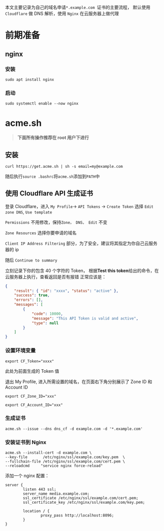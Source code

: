 本文主要记录为自己的域名申请`*.example.com `证书的主要流程，
默认使用 `Cloudflare` 做 DNS 解析，使用 `Nginx` 在云服务器上做代理

# 前期准备

## nginx

### 安装

```shell
sudo apt install nginx
```

### 启动

```shell
sudo systemctl enable --now nginx
```

# acme.sh

>  **下面所有操作推荐在 root 用户下进行**

## 安装

```shell
curl https://get.acme.sh | sh -s email=my@example.com
```

随后执行`source .bashrc`将`acme.sh`添加到`PATH`中

## 使用 Cloudflare API 生成证书

登录 Cloudflare，进入 `My Profile`-> `API Tokens` -> `Create Token`
选择 `Edit zone DNS`, `Use template`

`Permissions`
不用修改，保持`Zone， DNS， Edit` 不变

`Zone Resources`
选择你要申请的域名

`Client IP Address Filtering` 部分，为了安全，建议将其指定为你自己云服务器的 ip

随后 `Continue to summary`

立刻记录下你的包含 40 个字符的 Token，
根据**Test this token**给出的命令，在云服务器上执行，查看返回是否有报错
正常应该是：

```json
{
	"result": { "id": "xxxx", "status": "active" },
	"success": true,
	"errors": [],
	"messages": [
		{
			"code": 10000,
			"message": "This API Token is valid and active",
			"type": null
		}
	]
}
```

### 设置环境变量

```shell
export CF_Token="xxxx"
```

此处为前面生成的 Token 值

退出 My Profile, 进入所需设置的域名，在页面右下角分别展示了 Zone ID 和 Account ID

```shell
export CF_Zone_ID="xxx"
```

```shell
export CF_Account_ID="xxx"
```

### 生成证书

```shell
acme.sh --issue --dns dns_cf -d example.com -d '*.example.com'
```

### 安装证书到 Nginx

```shell
acme.sh --install-cert -d example.com \
--key-file       /etc/nginx/ssl/example.com/key.pem  \
--fullchain-file /etc/nginx/ssl/example.com/cert.pem \
--reloadcmd     "service nginx force-reload"
```

添加一个 nginx 配置：

```nginx
server {
        listen 443 ssl;
        server_name media.example.com;
        ssl_certificate /etc/nginx/ssl/example.com/cert.pem;
        ssl_certificate_key /etc/nginx/ssl/example.com/key.pem;

        location / {
                proxy_pass http://localhost:8096;
        }
}
```

